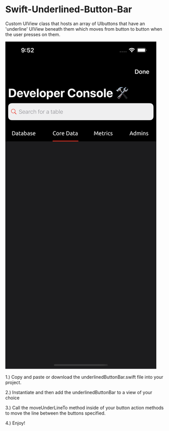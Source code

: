 # Swift-Underlined-Button-Bar
Custom UIView class that hosts an array of UIbuttons that have an 'underline' UIView beneath them which moves from button to button when the user presses on them.

![Screenshot](simulator_screenshot_0CC5F01F-6CF6-4182-8197-4FB1F1EB79C5.png)

1.) Copy and paste or download the underlinedButtonBar.swift file into your project.

2.) Instantiate and then add the underlinedButtonBar to a view of your choice 

3.) Call the moveUnderLineTo method inside of your button action methods to move the line between the buttons specified.

4.) Enjoy!
